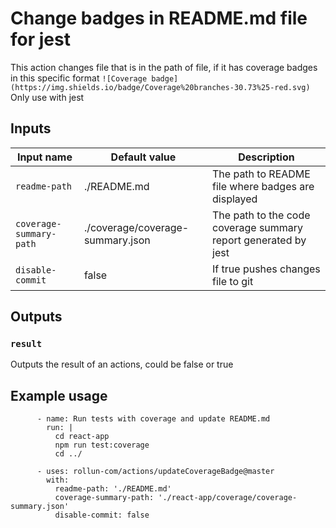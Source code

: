 # Change badges in README.md file for jest

This action changes file that is in the path of  file, if it has coverage badges in this specific format
```![Coverage badge](https://img.shields.io/badge/Coverage%20branches-30.73%25-red.svg)```
Only use with jest

## Inputs

| Input name  | Default value | Description|
| ------------- | ------------- | ------------- |
| `readme-path`  | ./README.md  | The path to README file where badges are displayed |
| `coverage-summary-path` | ./coverage/coverage-summary.json | The path to the code coverage summary report generated by jest |
| `disable-commit` | false | If true pushes changes file to git |

## Outputs

### `result`

Outputs the result of an actions, could be false or true

## Example usage

```
      - name: Run tests with coverage and update README.md
        run: |
          cd react-app
          npm run test:coverage
          cd ../

      - uses: rollun-com/actions/updateCoverageBadge@master
        with:
          readme-path: './README.md'
          coverage-summary-path: './react-app/coverage/coverage-summary.json'
          disable-commit: false
```
